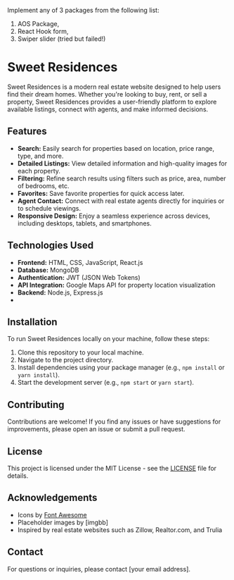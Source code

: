 Implement any of 3 packages from the following list:
1. AOS Package,
2. React Hook form,
3. Swiper slider (tried but failed!)

# Sweet Residences

Sweet Residences is a modern real estate website designed to help users find their dream homes. Whether you're looking to buy, rent, or sell a property, Sweet Residences provides a user-friendly platform to explore available listings, connect with agents, and make informed decisions.

## Features

- **Search:** Easily search for properties based on location, price range, type, and more.
- **Detailed Listings:** View detailed information and high-quality images for each property.
- **Filtering:** Refine search results using filters such as price, area, number of bedrooms, etc.
- **Favorites:** Save favorite properties for quick access later.
- **Agent Contact:** Connect with real estate agents directly for inquiries or to schedule viewings.
- **Responsive Design:** Enjoy a seamless experience across devices, including desktops, tablets, and smartphones.

## Technologies Used

- **Frontend:** HTML, CSS, JavaScript, React.js
- **Database:** MongoDB
- **Authentication:** JWT (JSON Web Tokens)
- **API Integration:** Google Maps API for property location visualization
- **Backend:** Node.js, Express.js
- 
## Installation

To run Sweet Residences locally on your machine, follow these steps:

1. Clone this repository to your local machine.
2. Navigate to the project directory.
3. Install dependencies using your package manager (e.g., `npm install` or `yarn install`).
4. Start the development server (e.g., `npm start` or `yarn start`).

## Contributing

Contributions are welcome! If you find any issues or have suggestions for improvements, please open an issue or submit a pull request.

## License

This project is licensed under the MIT License - see the [LICENSE](LICENSE) file for details.

## Acknowledgements

- Icons by [Font Awesome](https://fontawesome.com/)
- Placeholder images by [imgbb]
- Inspired by real estate websites such as Zillow, Realtor.com, and Trulia

## Contact

For questions or inquiries, please contact [your email address].

